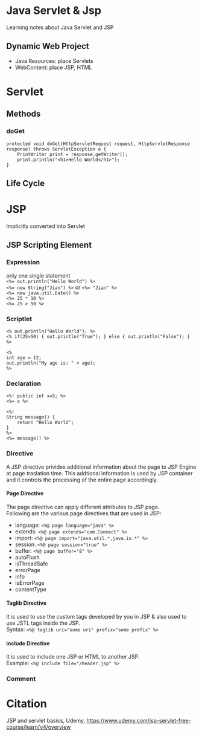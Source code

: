 # Java Servlet & Jsp
Learning notes about Java Servlet and JSP

## Dynamic Web Project
* Java Resources: place Servlets
* WebContent: place JSP, HTML

# Servlet
## Methods
### doGet
```
protected void doGet(HttpServletRequest request, HttpServletResponse response) throws ServletException e {
    PrintWriter print = response.getWriter();
    print.println("<h1>Hello World</h1>");
}
```
## Life Cycle


# JSP
Implicitly converted into Servlet

## JSP Scripting Element
### Expression
only one single statement  
`<%= out.println("Hello World") %>`  
`<%= new String("Jian") %>` or `<%= "Jian" %>`  
`<%= new java.util.Date() %>`  
`<%= 25 * 10 %>`  
`<%= 25 > 50 %>`  

### Scriptlet
`<% out.println("Hello World"); %>`  
`<% if(25>50) { out.println("True"); } else { out.println("False"); } %>`  
```
<%
int age = 12;
out.println("My age is: " + age);
%>
```

### Declaration
```
<%! public int x=5; %>
<%= x %>
```
```
<%! 
String message() {
    return "Hello World";
}
%>
<%= message() %>
```
### Directive
A JSP directive privides additional information about the page to JSP Engine at page traslation time. This addtional information is used by JSP container and it controls the processing of the entire page accordingly. 

#### Page Directive
The page directive can apply different attributes to JSP page.  
Following are the various page directives that are used in JSP:
* language: `<%@ page language="java" %>`
* extends: `<%@ page extends="com.Connect" %>`
* import: `<%@ page import="java.util.*,java.io.*" %>`
* session: `<%@ page session="true" %>`
* buffer: `<%@ page buffer="8" %>`
* autoFlush
* isThreadSafe
* errorPage
* info
* isErrorPage
* contentType

#### Taglib Directive
It is used to use the custom tags developed by you in JSP & also used to use JSTL tags inside the JSP.  
Syntax: `<%@ taglib uri="some uri" prefix="some prefix" %>`  

#### include Directive
It is used to include one JSP or HTML to another JSP.  
Example: `<%@ include file="/header.jsp" %>`

### Comment

# Citation
JSP and servlet basics, Udemy, https://www.udemy.com/jsp-servlet-free-course/learn/v4/overview

